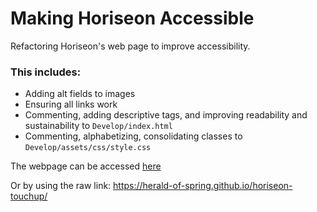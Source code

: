 # Making Horiseon Accessible
Refactoring Horiseon's web page to improve accessibility.

### This includes:
- Adding alt fields to images
- Ensuring all links work
- Commenting, adding descriptive tags, and improving readability and sustainability to `Develop/index.html`
- Commenting, alphabetizing, consolidating classes to `Develop/assets/css/style.css`

The webpage can be accessed [here](https://herald-of-spring.github.io/horiseon-touchup/)

Or by using the raw link: https://herald-of-spring.github.io/horiseon-touchup/